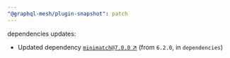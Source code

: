 ```yaml
---
"@graphql-mesh/plugin-snapshot": patch
---
```

dependencies updates:
  - Updated dependency [`minimatch@7.0.0` ↗︎](https://www.npmjs.com/package/minimatch/v/7.0.0) (from `6.2.0`, in `dependencies`)
